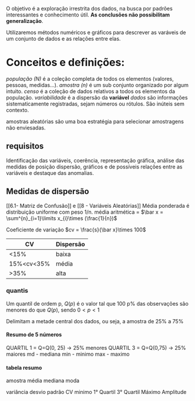 O objetivo é a exploração irrestrita dos dados, na busca por padrões interessantes e conhecimento útil. **As conclusões não possibilitam generalização**.

Utilizaremos métodos numéricos e gráficos para descrever as varáveis de um conjunto de dados e as relações entre elas. 

# Conceitos e definições:
_população (N)_ é a coleção completa de todos os elementos (valores, pessoas, medidas...).
_amostra (n)_ é um sub conjunto organizado por algum intuito.
_censo_ é a coleção de dados relativos a todos os elementos da população.
_variabilidade_ é a dispersão da **variável**
_dados_ são informações sistematicamente registradas, sejam números ou rótulos. São inúteis sem contexto.

amostras aleatórias são uma boa estratégia para selecionar amostragens não enviesadas.

## requisitos
Identificação das variáveis, coerência, representação gráfica, análise das medidas de posição dispersão, gráficos e de possíveis relações entre as variáveis e destaque das anomalias.

## Medidas de dispersão
[[6.1- Matriz de Confusão]] e [[8 - Variáveis Aleatórias]]
Média ponderada é distribuição uniforme com peso 1/n.
média aritmética = $\bar x = \sum^{n}_{i=1}\limits x_{i}\times (\frac{1}{n})$

Coeficiente de variação $cv = \frac{s}{\bar x}\times 100$

| CV         | Dispersão |
| ---------- | --------- |
| <15%       | baixa     |
| 15%<cv<35% | média     |
| >35%       | alta      |

### quantis
Um quantil de ordem p, $Q(p)$ é o valor tal que 100 p% das observações são menores do que $Q(p)$, sendo $0<p<1$

Delimitam a metade central dos dados, ou seja, a amostra de 25% a 75%

#### Resumo de 5 números
QUARTIL 1 = Q=Q(0, 25) -> 25% menores
QUARTIL 3 = Q=Q(0,75) -> 25% maiores
md - mediana
min - minimo 
max - maximo

#### tabela resumo
amostra
média
mediana
moda

variância
desvio padrão
CV
minimo
1° Quartil
3° Quartil
Máximo
Amplitude